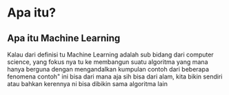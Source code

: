 # Apa itu?

## Apa itu Machine Learning 
Kalau dari definisi tu Machine Learning adalah sub bidang dari computer science, yang fokus nya tu ke membangun suatu algoritma yang mana hanya berguna dengan mengandalkan kumpulan contoh dari beberapa fenomena 
contoh" ini bisa dari mana aja sih bisa dari alam, kita bikin sendiri atau bahkan kerennya ni bisa dibikin sama algoritma lain 

